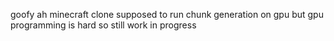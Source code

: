 goofy ah minecraft clone
supposed to run chunk generation on gpu
but gpu programming is hard so still work in progress

